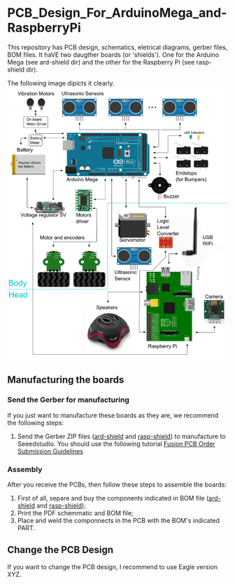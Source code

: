 # PCB_Design_For_ArduinoMega_and-RaspberryPi


This repository has PCB design, schematics, eletrical diagrams, gerber files, BOM files. It haVE two daugther boards (or 'shields'). One for the Arduino Mega (see ard-shield dir) and the other for the Raspberry Pi (see rasp-shield dir). 

The following image dipicts it clearly. 
![!!!](actual.png)

## Manufacturing the boards

### Send the Gerber for manufacturing

If you just want to manufacture these boards as they are, we recommend the following steps:

 1. Send the Gerber ZIP files ([ard-shield](ard-shield/gerbers/ard_shield-160322-gerbers.zip) and [rasp-shield](rasp-shield/gerber_files/rasp_shield-gerber_files-160118.zip)) to manufacture to Seeedstudio. You should use the following tutorial [Fusion PCB Order Submission Guidelines](http://support.seeedstudio.com/knowledgebase/articles/422482-fusion-pcb-order-submission-guidelines)

### Assembly

 After you receive the PCBs, then follow these steps to assemble the boards:

 1. First of all, separe and buy the components indicated in BOM file ([ard-shield](ard-shield/BOM.txt) and [rasp-shield](rasp-shield/BOM.txt));
 2. Print the PDF schemmatic and BOM file;
 3. Place and weld the componnects in the PCB with the BOM's indicated PART.

## Change the PCB Design

If you want to change the PCB design, I recommend to use Eagle version XYZ.


